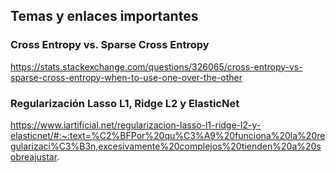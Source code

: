 ## **Temas y enlaces importantes**

### Cross Entropy vs. Sparse Cross Entropy
https://stats.stackexchange.com/questions/326065/cross-entropy-vs-sparse-cross-entropy-when-to-use-one-over-the-other

### Regularización Lasso L1, Ridge L2 y ElasticNet
https://www.iartificial.net/regularizacion-lasso-l1-ridge-l2-y-elasticnet/#:~:text=%C2%BFPor%20qu%C3%A9%20funciona%20la%20regularizaci%C3%B3n,excesivamente%20complejos%20tienden%20a%20sobreajustar.

